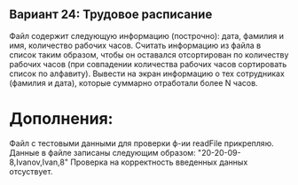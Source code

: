 ## Вариант 24: Трудовое расписание
Файл содержит следующую информацию (построчно): дата, фамилия и имя, количество рабочих часов. Считать информацию из файла в список таким образом, чтобы он оставался отсортирован по количеству рабочих часов (при совпадении количества рабочих часов сортировать список по алфавиту). Вывести на экран информацию о тех сотрудниках (фамилия и дата), которые суммарно отработали более N часов.

# Дополнения:
Файл с тестовыми данными для проверки ф-ии readFile прикрепляю. Данные в файле записаны следующим образом: "20-20-09-8,Ivanov,Ivan,8"
Проверка на корректность введенных данных отсуствует.
